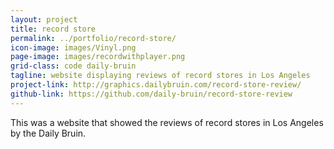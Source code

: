 ```yaml
---
layout: project
title: record store
permalink: ../portfolio/record-store/
icon-image: images/Vinyl.png
page-image: images/recordwithplayer.png
grid-class: code daily-bruin
tagline: website displaying reviews of record stores in Los Angeles
project-link: http://graphics.dailybruin.com/record-store-review/
github-link: https://github.com/daily-bruin/record-store-review
---
```


This was a website that showed the reviews of record stores in Los Angeles by the Daily Bruin.

